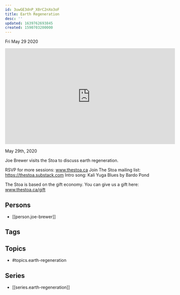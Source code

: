 ```yaml
---
id: 3uwGE3dnP_X0rC2nXo3oF
title: Earth Regeneration
desc: ''
updated: 1639762693845
created: 1590703200000
---
```





Fri May 29 2020

<iframe width="560" height="315" src="https://www.youtube.com/embed/ZzrEYIhnRNs" title="Earth Regeneration w/ Joe Brewer" frameborder="0" allow="accelerometer; autoplay; clipboard-write; encrypted-media; gyroscope; picture-in-picture" allowfullscreen ></iframe>

May 29th, 2020

Joe Brewer visits the Stoa to discuss earth regeneration.

RSVP for more sessions: www.thestoa.ca
Join The Stoa mailing list: https://thestoa.substack.com
Intro song: Kali Yuga Blues by Bardo Pond

The Stoa is based on the gift economy. You can give us a gift here: www.thestoa.ca/gift

## Persons

- [[person.joe-brewer]]

## Tags



## Topics

- #topics.earth-regeneration

## Series

- [[series.earth-regeneration]]

